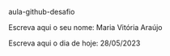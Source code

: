 aula-github-desafio

Escreva aqui o seu nome: Maria Vitória Araújo

Escreva aqui o dia de hoje: 28/05/2023
